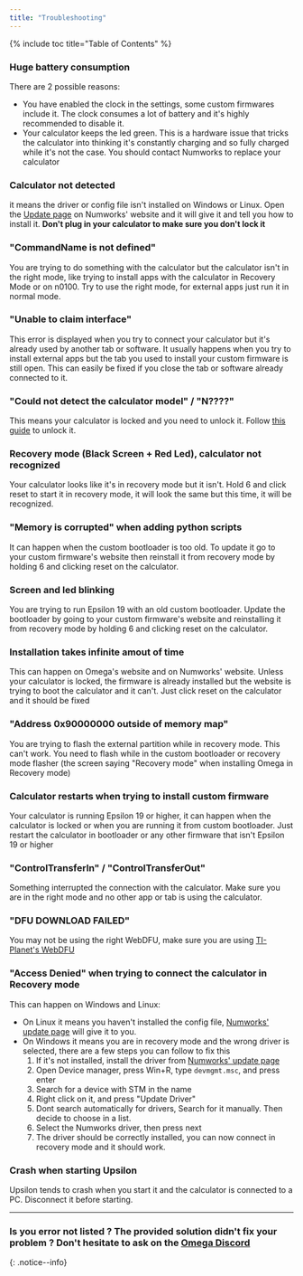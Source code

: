 ```yaml
---
title: "Troubleshooting"
---
```


{% include toc title="Table of Contents" %}

### Huge battery consumption

There are 2 possible reasons:
- You have enabled the clock in the settings, some custom firmwares include it. The clock consumes a lot of battery and it's highly recommended to disable it.
- Your calculator keeps the led green. This is a hardware issue that tricks the calculator into thinking it's constantly charging and so fully charged while it's not the case. You should contact Numworks to replace your calculator

### Calculator not detected

it means the driver or config file isn't installed on Windows or Linux.
Open the [Update page](https://numworks.com/update/) on Numworks' website and it will give it and tell you how to install it. **Don't plug in your calculator to make sure you don't lock it**

### "CommandName is not defined"

You are trying to do something with the calculator but the calculator isn't in the right mode, like trying to install apps with the calculator in Recovery Mode or on n0100.
Try to use the right mode, for external apps just run it in normal mode.

### "Unable to claim interface"

This error is displayed when you try to connect your calculator but it's already used by another tab or software. It usually happens when you try to install external apps but the tab you used to install your custom firmware is still open.
This can easily be fixed if you close the tab or software already connected to it.

### "Could not detect the calculator model" / "N????"

This means your calculator is locked and you need to unlock it.
Follow [this guide](get-started) to unlock it.

### Recovery mode (Black Screen + Red Led), calculator not recognized

Your calculator looks like it's in recovery mode but it isn't.
Hold 6 and click reset to start it in recovery mode, it will look the same but this time, it will be recognized.

### "Memory is corrupted" when adding python scripts

It can happen when the custom bootloader is too old. To update it go to your custom firmware's website then reinstall it from recovery mode by holding 6 and clicking reset on the calculator.

### Screen and led blinking

You are trying to run Epsilon 19 with an old custom bootloader.
Update the bootloader by going to your custom firmware's website and reinstalling it from recovery mode by holding 6 and clicking reset on the calculator.

### Installation takes infinite amout of time

This can happen on Omega's website and on Numworks' website. Unless your calculator is locked, the firmware is already installed but the website is trying to boot the calculator and it can't.
Just click reset on the calculator and it should be fixed

### "Address 0x90000000 outside of memory map"

You are trying to flash the external partition while in recovery mode. This can't work.
You need to flash while in the custom bootloader or recovery mode flasher (the screen saying "Recovery mode" when installing Omega in Recovery mode)

### Calculator restarts when trying to install custom firmware

Your calculator is running Epsilon 19 or higher, it can happen when the calculator is locked or when you are running it from custom bootloader.
Just restart the calculator in bootloader or any other firmware that isn't Epsilon 19 or higher

### "ControlTransferIn" / "ControlTransferOut"

Something interrupted the connection with the calculator.
Make sure you are in the right mode and no other app or tab is using the calculator.

### "DFU DOWNLOAD FAILED"

You may not be using the right WebDFU, make sure you are using [TI-Planet's WebDFU](https://ti-planet.github.io/webdfu_numworks/n0110/)

### "Access Denied" when trying to connect the calculator in Recovery mode

This can happen on Windows and Linux:
- On Linux it means you haven't installed the config file, [Numworks' update page](https://numworks.com/update/) will give it to you.
- On Windows it means you are in recovery mode and the wrong driver is selected, there are a few steps you can follow to fix this
  1. If it's not installed, install the driver from [Numworks' update page](https://numworks.com/update/)
  2. Open Device manager, press Win+R, type `devmgmt.msc`, and press enter
  3. Search for a device with STM in the name
  4. Right click on it, and press "Update Driver"
  5. Dont search automatically for drivers, Search for it manually. Then decide to choose in a list.
  6. Select the Numworks driver, then press next
  7. The driver should be correctly installed, you can now connect in recovery mode and it should work.

### Crash when starting Upsilon

Upsilon tends to crash when you start it and the calculator is connected to a PC. Disconnect it before starting.

___

### Is you error not listed ? The provided solution didn't fix your problem ? Don't hesitate to ask on the [Omega Discord](https://discord.gg/X2TWhh9)
{: .notice--info}
